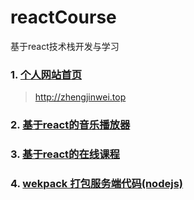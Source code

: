 # reactCourse
基于react技术栈开发与学习

### 1. [个人网站首页](https://github.com/zhengjinwei123/reactCourse/tree/master/indexPage)
> http://zhengjinwei.top

### 2. [基于react的音乐播放器](https://github.com/zhengjinwei123/reactCourse/tree/master/musicPlayer)

### 3. [基于react的在线课程](https://github.com/zhengjinwei123/reactCourse/tree/master/course)

### 4. [wekpack 打包服务端代码(nodejs)](https://github.com/zhengjinwei123/reactCourse/tree/master/logCenter)
